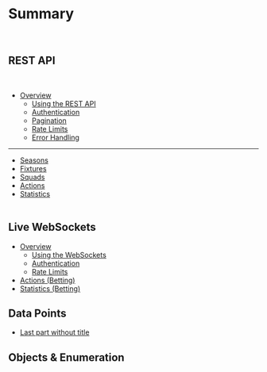 # Summary​
​
## REST API
​
* [Overview](Betting/Tables.md)
    * [Using the REST API](<Betting/API Links.md>)
    * [Authentication](Betting/page01.md)
    * [Pagination](<Betting/API Links.md>)
    * [Rate Limits](Betting/page01.md)
    * [Error Handling](Betting/page01.md)

----

* [Seasons](Betting/Tables.md)
* [Fixtures](Betting/Tables.md)
* [Squads](Betting/Tables.md)  
* [Actions](Betting/Tables.md)
* [Statistics](Betting/page01.md)   
​
## Live WebSockets

* [Overview](Betting/Tables.md)    
    * [Using the WebSockets](<Betting/API Links.md>)
    * [Authentication](Betting/page01.md)
    * [Rate Limits](Betting/page01.md)
* [Actions (Betting)](<Betting/API Links.md>)
* [Statistics (Betting)](<Betting/API Links.md>)

## Data Points

* [Last part without title](part3/title.md)

## Objects & Enumeration
